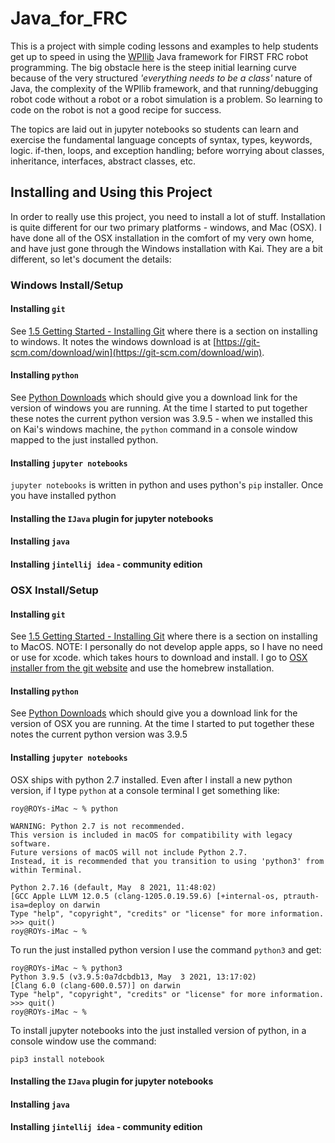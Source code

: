# Java_for_FRC

This is a project with simple coding lessons and examples to help students get up
to speed in using the [WPIlib](https://docs.wpilib.org/en/stable/) Java framework
for FIRST FRC robot programming. The big
obstacle here is the steep initial learning curve because of the very
structured *'everything needs to be a class'* nature of Java, the complexity
of the WPIlib framework, and that running/debugging robot code without a robot or
a robot simulation is a problem. So learning to code on the robot is not a good
recipe for success.

The topics are laid out in jupyter notebooks so students can learn and exercise
the fundamental language concepts of syntax, types, keywords, logic. if-then, loops,
and exception handling; before
worrying about classes, inheritance, interfaces, abstract classes, etc.

## Installing and Using this Project
In order to really use this project, you need to install a lot of stuff. Installation
is quite different for our two primary platforms - windows, and Mac (OSX). I have done
all of the OSX installation in the comfort of my very own home, and have just gone
through the Windows installation with Kai. They are a bit different, so let's document
the details:

### Windows Install/Setup

#### Installing `git`
See [1.5 Getting Started - Installing Git](https://git-scm.com/book/en/v2/Getting-Started-Installing-Git) where
there is a section on installing to windows. It notes the windows download is at
[https://git-scm.com/download/win](https://git-scm.com/download/win).
#### Installing `python`
See [Python Downloads](https://www.python.org/downloads/) which should give you a download
link for the version of windows you are running. At the time I started to put together these
notes the current python version was 3.9.5 - when we installed this on Kai's windows machine,
the `python` command in a console window mapped to the just installed python.
#### Installing `jupyter notebooks`
`jupyter notebooks` is written in python and uses python's `pip` installer. Once you have
installed python
#### Installing the `IJava` plugin for jupyter notebooks
#### Installing `java`
#### Installing `jintellij idea` - community edition






### OSX Install/Setup

#### Installing `git`
See [1.5 Getting Started - Installing Git](https://git-scm.com/book/en/v2/Getting-Started-Installing-Git) where
there is a section on installing to MacOS. NOTE: I personally do not develop apple apps,
so I have no need or use for xcode. which takes hours to download and install. I go to
[OSX installer from the git website](https://git-scm.com/download/mac) and use the
homebrew installation.
#### Installing `python`
See [Python Downloads](https://www.python.org/downloads/) which should give you a download
link for the version of OSX you are running. At the time I started to put together these
notes the current python version was 3.9.5
#### Installing `jupyter notebooks`
OSX ships with python 2.7 installed. Even after I install a new python version, if I type
`python` at a console terminal I get something like:
```
roy@ROYs-iMac ~ % python

WARNING: Python 2.7 is not recommended.
This version is included in macOS for compatibility with legacy software.
Future versions of macOS will not include Python 2.7.
Instead, it is recommended that you transition to using 'python3' from within Terminal.

Python 2.7.16 (default, May  8 2021, 11:48:02)
[GCC Apple LLVM 12.0.5 (clang-1205.0.19.59.6) [+internal-os, ptrauth-isa=deploy on darwin
Type "help", "copyright", "credits" or "license" for more information.
>>> quit()
roy@ROYs-iMac ~ %
```

To run the just installed python version I use the command `python3` and get:
```
roy@ROYs-iMac ~ % python3
Python 3.9.5 (v3.9.5:0a7dcbdb13, May  3 2021, 13:17:02)
[Clang 6.0 (clang-600.0.57)] on darwin
Type "help", "copyright", "credits" or "license" for more information.
>>> quit()
roy@ROYs-iMac ~ %
```
To install jupyter notebooks into the just installed version of python, in a console
window use the command:
```
pip3 install notebook
```

#### Installing the `IJava` plugin for jupyter notebooks
#### Installing `java`
#### Installing `jintellij idea` - community edition
